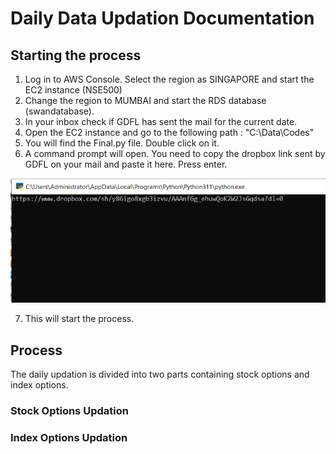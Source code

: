 # Daily Data Updation Documentation
## Starting the process
1. Log in to AWS Console. Select the region as SINGAPORE and start the EC2 instance (NSE500) 
2. Change the region to MUMBAI and start the RDS database (swandatabase).
3. In your inbox check if GDFL has sent the mail for the current date.
4. Open the EC2 instance and go to the following path : "C:\Data\Codes"
5. You will find the Final.py file. Double click on it.
6. A command prompt will open. You need to copy the dropbox link sent by GDFL on your mail and paste it here. Press enter.



![](https://github.com/qodeinvestments/Swan-Documentation/blob/35173040855f93ef8272cd6b2a283be6e7555950/Database%20Maintenance/Daily%20Updation/Start.PNG)

7. This will start the process.

## Process
The daily updation is divided into two parts containing stock options and index options.
### Stock Options Updation
### Index Options Updation

                                                



